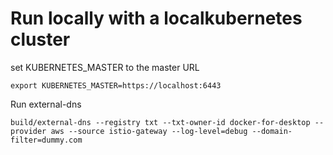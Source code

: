# Run locally with a localkubernetes cluster

set KUBERNETES_MASTER to the master URL

```shell
export KUBERNETES_MASTER=https://localhost:6443
```

Run external-dns

```shell
build/external-dns --registry txt --txt-owner-id docker-for-desktop --provider aws --source istio-gateway --log-level=debug --domain-filter=dummy.com
```